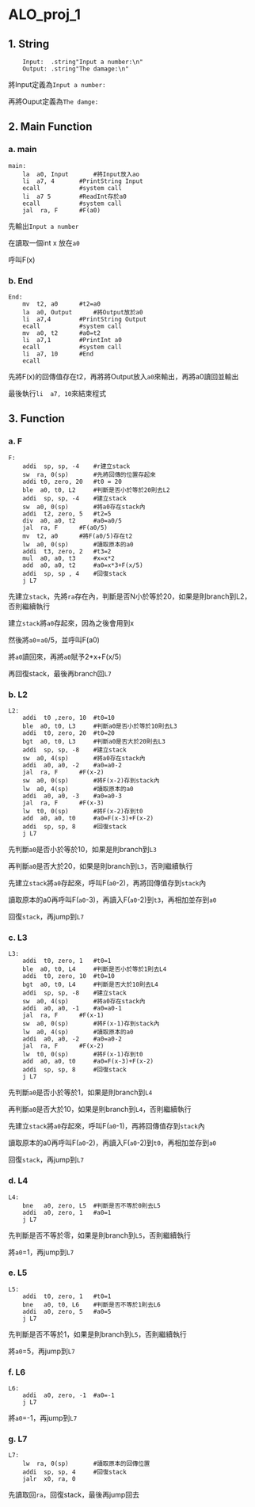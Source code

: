 ALO_proj_1
===
## 1. String
```RISC-V
	Input:	.string"Input a number:\n"
	Output:	.string"The damage:\n"
```
將Input定義為`Input a number:` 
  
再將Ouput定義為`The damge:`  
  
## 2. Main  Function
  
### a. main  
```RISC-V
main:
	la  a0, Input		#將Input放入ao
	li  a7, 4		#PrintString Input
	ecall			#system call
	li  a7 5		#ReadInt存於a0
	ecall			#system call
	jal  ra, F		#F(a0)
```
先輸出`Input a number`  
  
在讀取一個int x 放在`a0`  
  
呼叫F(x)  
  
### b. End  
```RISC-V
End:
	mv  t2, a0		#t2=a0
	la  a0, Output		#將Output放於a0
	li  a7,4		#PrintString Output
	ecall			#system call
	mv  a0, t2		#a0=t2
	li  a7,1		#PrintInt a0
	ecall			#system call
	li  a7, 10		#End
	ecall
```
先將F(x)的回傳值存在t2，再將將Output放入`a0`來輸出，再將a0讀回並輸出  
  
最後執行`li  a7, 10`來結束程式  
  
## 3. Function  
  
### a. F
```RISC-V
F:
	addi  sp, sp, -4	#r建立stack
	sw  ra, 0(sp)		#先將回傳的位置存起來
	addi t0, zero, 20	#t0 = 20
	ble  a0, t0, L2		#判斷是否小於等於20則去L2
	addi  sp, sp, -4	#建立stack
	sw  a0, 0(sp)		#將a0存在stack內
	addi  t2, zero, 5 	#t2=5
	div  a0, a0, t2		#a0=a0/5
	jal  ra, F		#F(a0/5)
	mv  t2, a0		#將F(a0/5)存在t2
	lw  a0, 0(sp)		#讀取原本的a0
	addi  t3, zero, 2	#t3=2
	mul  a0, a0, t3		#x=x*2
	add  a0, a0, t2		#a0=x*3+F(x/5)
	addi  sp, sp , 4	#回復stack
	j L7
```
先建立`stack`，先將`ra`存在內，判斷是否N小於等於20，如果是則branch到L2，否則繼續執行
  
建立`stack`將`a0`存起來，因為之後會用到x  
  
然後將`a0`=`a0`/5，並呼叫F(a0)
  
將`a0`讀回來，再將`a0`賦予2*x+F(x/5)
  
再回復stack，最後再branch回`L7`
### b. L2  
```RISC-V
L2:
	addi  t0 ,zero, 10	#t0=10
	ble  a0, t0, L3		#判斷a0是否小於等於10則去L3
	addi  t0, zero, 20	#t0=20
	bgt  a0, t0, L3		#判斷a0是否大於20則去L3
	addi  sp, sp, -8	#建立stack
	sw  a0, 4(sp)		#將a0存在stack內
	addi  a0, a0, -2	#a0=a0-2
	jal  ra, F		#F(x-2)
	sw  a0, 0(sp)		#將F(x-2)存到stack內
	lw  a0, 4(sp)		#讀取原本的a0
	addi  a0, a0, -3	#a0=a0-3
	jal  ra, F		#F(x-3)
	lw  t0, 0(sp)		#將F(x-2)存到t0
	add  a0, a0, t0		#a0=F(x-3)+F(x-2)
	addi  sp, sp, 8		#回復stack
	j L7
```  
先判斷`a0`是否小於等於10，如果是則branch到`L3`  
  
再判斷`a0`是否大於20，如果是則branch到`L3`，否則繼續執行  
  
先建立`stack`將`a0`存起來，呼叫F(`a0`-2)，再將回傳值存到`stack`內  
  
讀取原本的a0再呼叫F(`a0`-3)，再讀入F(`a0`-2)到`t3`，再相加並存到`a0`  
  
回復`stack`，再jump到`L7`  
  
### c. L3
```RISC-V
L3:
	addi  t0, zero, 1	#t0=1
	ble  a0, t0, L4		#判斷是否小於等於1則去L4
	addi  t0, zero, 10	#t0=10
	bgt  a0, t0, L4		#判斷是否大於10則去L4
	addi  sp, sp, -8	#建立stack
	sw  a0, 4(sp)		#將a0存在stack內
	addi  a0, a0, -1	#a0=a0-1
	jal  ra, F		#F(x-1)
	sw  a0, 0(sp)		#將F(x-1)存到stack內
	lw  a0, 4(sp)		#讀取原本的a0
	addi  a0, a0, -2	#a0=a0-2
	jal  ra, F		#F(x-2)
	lw  t0, 0(sp)		#將F(x-1)存到t0
	add  a0, a0, t0		#a0=F(x-3)+F(x-2)
	addi  sp, sp, 8		#回復stack
	j L7
```
先判斷`a0`是否小於等於1，如果是則branch到`L4`  
  
再判斷`a0`是否大於10，如果是則branch到`L4`，否則繼續執行  
  
先建立`stack`將`a0`存起來，呼叫F(`a0`-1)，再將回傳值存到`stack`內  
  
讀取原本的a0再呼叫F(`a0`-2)，再讀入F(`a0`-2)到`t0`，再相加並存到`a0`  
  
回復`stack`，再jump到`L7` 
  
### d. L4
```RISC-V
L4:
	bne   a0, zero, L5	#判斷是否不等於0則去L5
	addi  a0, zero, 1	#a0=1
	j L7
```
先判斷是否不等於零，如果是則branch到`L5`，否則繼續執行  

將`a0`=1，再jump到`L7`
  
### e. L5
```RISC-V
L5:
	addi  t0, zero, 1	#t0=1
	bne   a0, t0, L6	#判斷是否不等於1則去L6
	addi  a0, zero, 5	#a0=5
	j L7
```
先判斷是否不等於1，如果是則branch到`L5`，否則繼續執行  

將`a0`=5，再jump到`L7`  
  
### f. L6
```RISC-V
L6:
	addi  a0, zero, -1	#a0=-1
	j L7
```
將`a0`=-1，再jump到`L7`  

### g. L7
```RISC-V
L7:
	lw  ra, 0(sp)		#讀取原本的回傳位置
	addi  sp, sp, 4		#回復stack
	jalr  x0, ra, 0
```
先讀取回`ra`，回復stack，最後再jump回去
